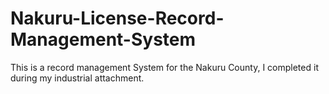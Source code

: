 # Nakuru-License-Record-Management-System
This is a record management System for the Nakuru County, I completed it during my industrial attachment.
